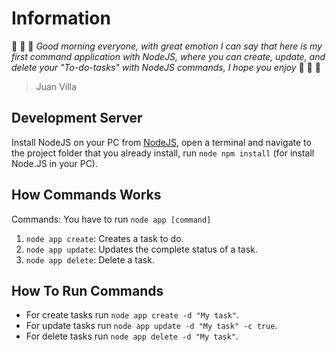 # Information
:pencil: :pencil: :pencil: *Good morning everyone, with great emotion I can say that here is my first command application with NodeJS, where you can create, update, and delete your "To-do-tasks" with NodeJS commands, I hope you enjoy* :pencil: :pencil: :pencil:
> Juan Villa

## Development Server
Install NodeJS on your PC from [NodeJS](https://nodejs.org/en/), open a terminal and navigate to the project folder that you already install, run `node npm install` (for install Node.JS in your PC).

## How Commands Works
Commands: You have to run `node app [command]`
1. `node app create`: Creates a task to do.
2. `node app update`: Updates the complete status of a task.
3. `node app delete`: Delete a task.

## How To Run Commands
- For create tasks run `node app create -d "My task"`.
- For update tasks run `node app update -d "My task" -c true`.
- For delete tasks run `node app delete -d "My task"`.
